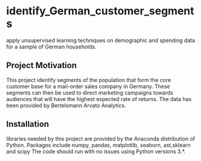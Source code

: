 # identify_German_customer_segments

apply unsupervised learning techniques on demographic and spending data for a sample of German households.

## Project Motivation<a name="motivation"></a>
This project identify segments of the population that form the core customer base for a mail-order sales company in Germany. These segments can then be used to direct marketing campaigns towards audiences that will have the highest expected rate of returns. The data has been provided by Bertelsmann Arvato Analytics.

## Installation<a name="Installation"></a>
libraries needed by this project are provided by the Anaconda distribution of Python. Packages include numpy, pandas, matplotlib, seaborn, ast,sklearn and scipy The code should run with no issues using Python versions 3.*. 
